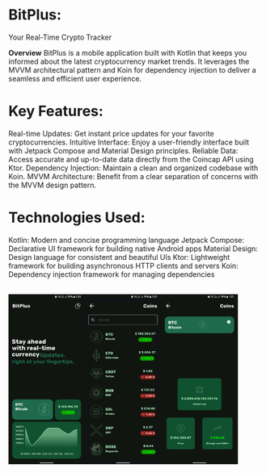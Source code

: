 # BitPlus: 
Your Real-Time Crypto Tracker

**Overview**
BitPlus is a mobile application built with Kotlin that keeps you informed about the latest cryptocurrency market trends.
It leverages the MVVM architectural pattern and Koin for dependency injection to deliver a seamless and efficient user experience.

# Key Features:

Real-time Updates: Get instant price updates for your favorite cryptocurrencies.
Intuitive Interface: Enjoy a user-friendly interface built with Jetpack Compose and Material Design principles.
Reliable Data: Access accurate and up-to-date data directly from the Coincap API using Ktor.
Dependency Injection: Maintain a clean and organized codebase with Koin.
MVVM Architecture: Benefit from a clear separation of concerns with the MVVM design pattern.

# Technologies Used:

Kotlin: Modern and concise programming language
Jetpack Compose: Declarative UI framework for building native Android apps
Material Design: Design language for consistent and beautiful UIs
Ktor: Lightweight framework for building asynchronous HTTP clients and servers
Koin: Dependency injection framework for managing dependencies

<br>
<img src="https://github.com/thevedantchourey/BitPlus/blob/master/assests/Screenshot_20241205_133046.png" width=30% height=30%><img src="https://github.com/thevedantchourey/BitPlus/blob/master/assests/Screenshot_20241205_133114.png" width=30% height=30%><img src="https://github.com/thevedantchourey/BitPlus/blob/master/assests/Screenshot_20241205_133125.png" width=30% height=30%>
